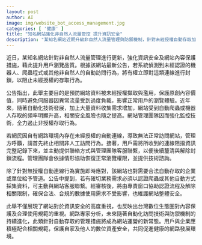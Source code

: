 ```yaml
---
layout: post
author: AI
image: img/website_bot_access_management.jpg
categories: [ '健康' ]
title: "知名網站強化非自然人流量管控 提升資訊安全"
description: "某知名網站近期升級非自然人流量管理與防禦機制，針對未經授權自動存取加強即時封鎖與用戶申訴流程，兼顧網站安全與合法自動化需求，反映台灣數位生態圈對內容保護與合理數據使用規範的重視。"
---
```

近日，某知名網站針對非自然人流量管理進行更新，強化資訊安全及網站內容保護措施，藉此提升用戶瀏覽品質。根據該網站最新公告，若系統偵測到未經認證的機器人、爬蟲程式或其他非自然人的自動訪問行為，將有權立即對這類連線進行封鎖，以阻止未經授權的存取行為。

公告指出，此舉主要目的是預防網站資料被未經授權擷取與濫用，保護原創內容價值，同時避免伺服器因異常流量受到過度負載，影響正常用戶的瀏覽體驗。近年來，隨著自動化技術發展，加上大量資料收集需求增加，網站受到自動爬蟲或機器人存取的頻率明顯升高，相關安全風險也隨之提高。網站管理團隊因而強化監控技術，全力遏止非授權存取行為。

若網民因自有網路環境內存在未經授權的自動連線，導致無法正常訪問網站，管理方呼籲，請首先終止相關非人工訪問行為。接著，用戶需將所收到的連線阻擋資訊完整記錄下來，並主動提供聯絡方式與管理團隊客服聯繫，以便後續釐清與解除封鎖流程。管理團隊會依據情形協助恢復正常瀏覽權限，並提供技術諮詢。

除了針對無授權自動連線行為實施即時應對，該網站也對需要合法自動存取的企業或單位給予管道。公告中提到，若有確切業務需求必須以認證爬蟲或其他自動方式採集資料，可主動與網站客服聯繫。經審核後，將由專責窗口協助認證流程及解除相關限制，確保合法、合規的數據使用需求不受影響，也維護網站整體安全。

此舉不僅展現了網站對於資訊安全的高度重視，也反映出台灣數位生態圈對內容保護及合理使用規範的重視。網路專家分析，未來隨著自動化訪問技術與防禦機制的持續進化，此類針對自動存取的管理措施將成為網站運營的新常態。用戶與企業應積極配合相關規範，保護自家及他人的數位資產安全，共同促進健康的網路發展環境。